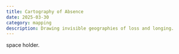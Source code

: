 ```yaml
---
title: Cartography of Absence
date: 2025-03-30
category: mapping
description: Drawing invisible geographies of loss and longing.
---
```

space holder.